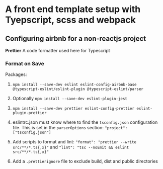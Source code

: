 # A front end template setup with Tyepscript, scss and webpack

## Configuring airbnb for a non-reactjs project

**Prettier** A code formatter used here for Typescript

### Format on Save

Packages:

1. `npm install --save-dev eslint eslint-config-airbnb-base @typescript-eslint/eslint-plugin @typescript-eslint/parser`

2. Optionally `npm install --save-dev eslint-plugin-jest`

3. `npm install --save-dev prettier eslint-config-prettier eslint-plugin-prettier`

4. eslintrc.json must know where to find the `tsconfig.json` configuration file. This is set in the `parserOptions` section: `"project": ["tsconfig.json"]`

5. Add scripts to format and lint: `"format": "prettier --write src/**/*.ts{,x}"` and `"lint": "tsc --noEmit && eslint src/**/*.ts{,x}"`

6. Add a `.prettierignore` file to exclude build, dist and public directories
